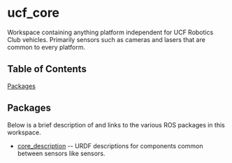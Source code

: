 # ucf_core
Workspace containing anything platform independent for UCF Robotics Club vehicles.  Primarily sensors such as cameras and lasers that are common to every platform.

## Table of Contents
[Packages](#packages)

## <a name="packages"></a>Packages
Below is a brief description of and links to the various ROS packages in this workspace.
* [core_description](https://github.com/appar3ntly/ucf_robotics/tree/master/ucf_core/src/core/core_description) -- URDF descriptions for components common between sensors like sensors.
